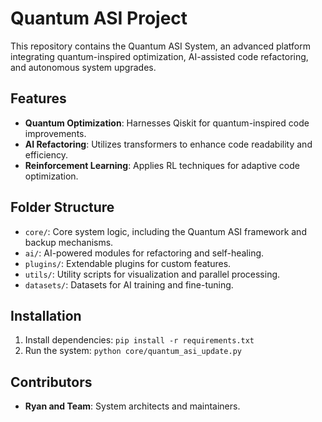 
# Quantum ASI Project

This repository contains the Quantum ASI System, an advanced platform integrating quantum-inspired optimization, AI-assisted code refactoring, and autonomous system upgrades.

## Features
- **Quantum Optimization**: Harnesses Qiskit for quantum-inspired code improvements.
- **AI Refactoring**: Utilizes transformers to enhance code readability and efficiency.
- **Reinforcement Learning**: Applies RL techniques for adaptive code optimization.

## Folder Structure
- `core/`: Core system logic, including the Quantum ASI framework and backup mechanisms.
- `ai/`: AI-powered modules for refactoring and self-healing.
- `plugins/`: Extendable plugins for custom features.
- `utils/`: Utility scripts for visualization and parallel processing.
- `datasets/`: Datasets for AI training and fine-tuning.

## Installation
1. Install dependencies: `pip install -r requirements.txt`
2. Run the system: `python core/quantum_asi_update.py`

## Contributors
- **Ryan and Team**: System architects and maintainers.

